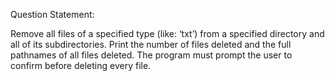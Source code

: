 Question Statement:

Remove all files of a specified type (like: ‘txt’) from a specified directory and all of its
subdirectories. Print the number of files deleted and the full pathnames of all files
deleted. The program must prompt the user to confirm before deleting every file.